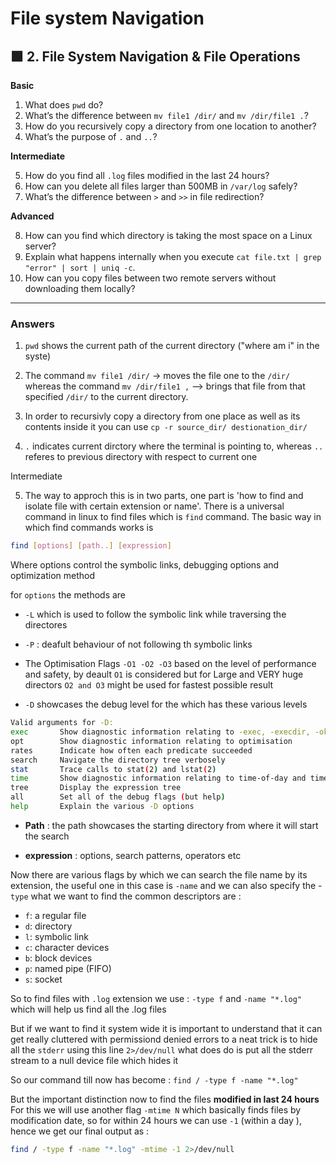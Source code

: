 # File system Navigation 




## 🟩 **2. File System Navigation & File Operations**

**Basic**

1. What does `pwd` do?
2. What’s the difference between `mv file1 /dir/` and `mv /dir/file1 .`?
3. How do you recursively copy a directory from one location to another?
4. What’s the purpose of `.` and `..`?

**Intermediate**

5. How do you find all `.log` files modified in the last 24 hours?
6. How can you delete all files larger than 500MB in `/var/log` safely?
7. What’s the difference between `>` and `>>` in file redirection?

**Advanced**

8. How can you find which directory is taking the most space on a Linux server?
9. Explain what happens internally when you execute `cat file.txt | grep "error" | sort | uniq -c`.
10. How can you copy files between two remote servers without downloading them locally?

---

### Answers 

1) `pwd` shows the current path of the current directory ("where am i" in the syste)

2) The command `mv file1 /dir/` -> moves the file one to the `/dir/`
whereas the command `mv /dir/file1 ,` --> brings that file from that specified `/dir/` to the current directory.

3) In order to recursivly copy a directory from one place as well as its contents inside it you can use `cp -r source_dir/ destionation_dir/` 

4) `.` indicates current dirctory where the terminal is pointing to, whereas `..` referes to previous directory with respect to current one 


Intermediate 

5) The way to approch this is in two parts, one part is 'how to find and isolate file with certain extension or name'.
There is a universal command in linux to find files which is `find` command. 
The basic way in which find commands works is 
```bash
find [options] [path..] [expression]
```
Where options control the symbolic links, debugging options and optimization method 

for `options`
the methods are 
- `-L` which is used to follow the symbolic link while traversing the directores 

- `-P` : deafult behaviour of not following th symbolic links 

- The Optimisation Flags `-O1 -O2 -O3` based on the level of performance and safety, by deault `O1` is considered but for Large and VERY huge directors `O2 and O3` might be used for fastest possible result 

- `-D` showcases the debug level for the which has these various levels 
```bash 
Valid arguments for -D:
exec       Show diagnostic information relating to -exec, -execdir, -ok and -okdir
opt        Show diagnostic information relating to optimisation
rates      Indicate how often each predicate succeeded
search     Navigate the directory tree verbosely
stat       Trace calls to stat(2) and lstat(2)
time       Show diagnostic information relating to time-of-day and timestamp comparisons
tree       Display the expression tree
all        Set all of the debug flags (but help)
help       Explain the various -D options
```



- **Path** : the path showcases the starting directory from where it will start the search 

- **expression** : options, search patterns, operators etc 


Now there are various flags by which we can search the file name by its extension, the useful one in this case is `-name`
and we can also specify the -`type` what we want to find the common descriptors are : 
- `f`: a regular file
- `d`: directory
- `l`: symbolic link
- `c`: character devices
- `b`: block devices
- `p`: named pipe (FIFO)
- `s`: socket

So to find files with `.log` extension we use : `-type f` and `-name "*.log"` which will help us find all the .log files 

But if we want to find it system wide it is important to understand that it can get really cluttered with permissiond denied errors to a neat trick is to hide all the `stderr` using this line `2>/dev/null` what does do is put all the stderr stream to a null device file which hides it 

So our command till now has become  : 
`find / -type f -name "*.log"`

But the important distinction now to find the files **modified in last 24 hours**
For this we will use another flag `-mtime N` which basically finds files by modification date, so for within 24 hours we can use `-1` (within a day ), hence we get our final output as : 
```bash
find / -type f -name "*.log" -mtime -1 2>/dev/null
```
